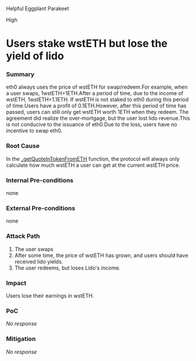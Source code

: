 Helpful Eggplant Parakeet

High

# Users stake wstETH but lose the yield of lido

### Summary

eth0 always uses the price of wstETH for swap/redeem.For example, when a user swaps, 1wstETH=1ETH.After a period of time, due to the income of wstETH, 1wstETH=1.1ETH.
If wstETH is not staked to eth0 during this period of time.Users have a profit of 0.1ETH.However, after this period of time has passed, users can still only get wstETH worth 1ETH when they redeem.
The agreement did realize the over-mortgage, but the user lost lido revenue.This is not conducive to the issuance of eth0.Due to the loss, users have no incentive to swap eth0.

### Root Cause

In the [_getQuoteInTokenFromETH](https://github.com/sherlock-audit/2025-05-usual-eth0/blob/995d35f32c762aec7f678292b8702bc71aec1247/eth0-protocol/src/daoCollateral/DaoCollateral.sol#L418-L420) function, the protocol will always only calculate how much wstETH a user can get at the current wstETH price.

### Internal Pre-conditions

none

### External Pre-conditions

none

### Attack Path

1. The user swaps
2. After some time, the price of wstETH has grown, and users should have received lido yields.
3. The user redeems, but loses Lido's income.

### Impact

Users lose their earnings in wstETH.

### PoC

_No response_

### Mitigation

_No response_